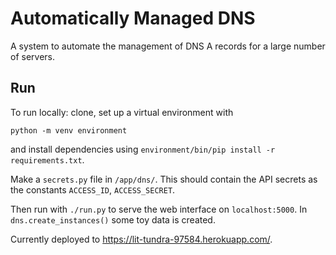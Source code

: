 Automatically Managed DNS
=========================

A system to automate the management of DNS A records for a large number of servers.

Run
---

To run locally: clone, set up a virtual environment with

    python -m venv environment

and install dependencies using `environment/bin/pip install -r requirements.txt`. 

Make a `secrets.py` file in `/app/dns/`. This should contain the API secrets as the constants `ACCESS_ID`, `ACCESS_SECRET`.

Then run with `./run.py` to serve the web interface on `localhost:5000`. In `dns.create_instances()` some toy data is created.

Currently deployed to https://lit-tundra-97584.herokuapp.com/.

